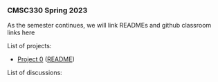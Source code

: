 ### CMSC330 Spring 2023 

As the semester continues, we will link READMEs and github classroom links here


List of projects:

+ [Project 0](https://classroom.github.com/a/g7k_E1se) ([README](https://github.com/cmsc330-summer23/summer23/blob/master/projects/project0/README.md))


List of discussions:

